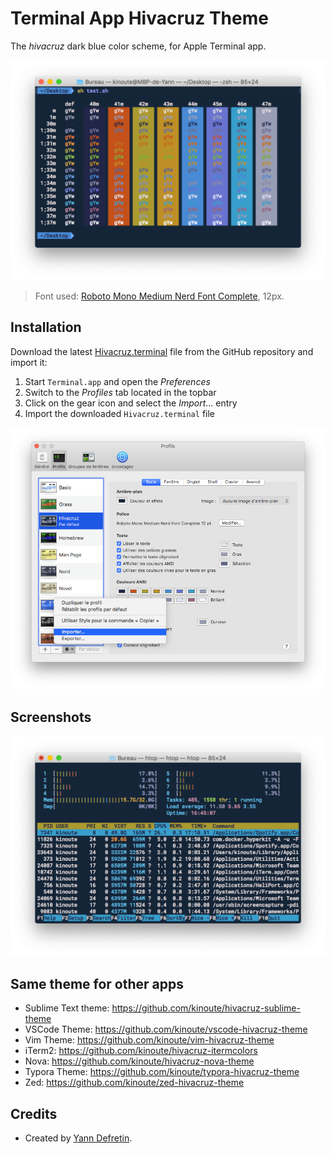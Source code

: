 # Terminal App Hivacruz Theme

The _hivacruz_ dark blue color scheme, for Apple Terminal app.

![](misc/colors.png)

> Font used: [Roboto Mono Medium Nerd Font Complete](https://github.com/ryanoasis/nerd-fonts/blob/master/patched-fonts/RobotoMono/Regular/complete/Roboto%20Mono%20Nerd%20Font%20Complete.ttf), 12px.

## Installation

Download the latest [Hivacruz.terminal](Hivacruz.terminal) file from the GitHub repository and import it:

1. Start `Terminal.app` and open the *Preferences*
2. Switch to the *Profiles* tab located in the topbar
3. Click on the gear icon and select the *Import*... entry
4. Import the downloaded `Hivacruz.terminal` file

![](misc/import.png)

## Screenshots

![](misc/htop.png)

## Same theme for other apps

- Sublime Text theme: https://github.com/kinoute/hivacruz-sublime-theme
- VSCode Theme: https://github.com/kinoute/vscode-hivacruz-theme
- Vim Theme: https://github.com/kinoute/vim-hivacruz-theme
- iTerm2: https://github.com/kinoute/hivacruz-itermcolors
- Nova: https://github.com/kinoute/hivacruz-nova-theme
- Typora Theme: https://github.com/kinoute/typora-hivacruz-theme
- Zed: https://github.com/kinoute/zed-hivacruz-theme

## Credits

* Created by [Yann Defretin](https://github.com/kinoute).



